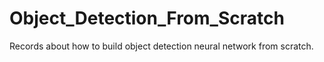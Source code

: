 # Object_Detection_From_Scratch
Records about how to build object detection neural network from scratch.
